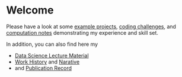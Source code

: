 # Welcome

Please have a look at some [example projects](https://github.com/pointOfive/Examples/tree/master/Data),
[coding challenges](https://github.com/pointOfive/Examples/tree/master/Code#coding), and [computation notes](https://github.com/pointOfive/Examples/tree/master/Compute#computing)
demonstrating my experience and skill set.

In addition, you can also find here my 
- [Data Science Lecture Material](https://github.com/pointOfive/Examples/tree/master/Lectures#lectures)
- [Work History](https://github.com/pointOfive/Examples/tree/master/Experience#experience) and [Narative](https://github.com/pointOfive/Examples/tree/master/Bio#about)
- and [Publication Record](https://github.com/pointOfive/Examples/tree/master/Publications#publication)





